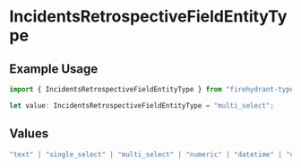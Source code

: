 # IncidentsRetrospectiveFieldEntityType

## Example Usage

```typescript
import { IncidentsRetrospectiveFieldEntityType } from "firehydrant-typescript-sdk/models/components";

let value: IncidentsRetrospectiveFieldEntityType = "multi_select";
```

## Values

```typescript
"text" | "single_select" | "multi_select" | "numeric" | "datetime" | "dynamic_input_group" | "markdown" | "markdown_text"
```
